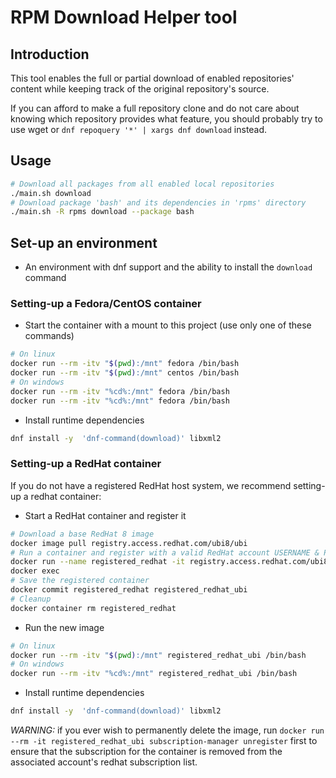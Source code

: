 # RPM Download Helper tool

## Introduction

This tool enables the full or partial download of enabled repositories' content while keeping track of the original repository's source.

If you can afford to make a full repository clone and do not care about knowing which repository provides what feature, you should probably try to use wget or `dnf repoquery '*' | xargs dnf download` instead.

## Usage

```bash
# Download all packages from all enabled local repositories
./main.sh download
# Download package 'bash' and its dependencies in 'rpms' directory
./main.sh -R rpms download --package bash
```

## Set-up an environment

* An environment with dnf support and the ability to install the `download` command

### Setting-up a Fedora/CentOS container

* Start the container with a mount to this project (use only one of these commands)

```bash
# On linux
docker run --rm -itv "$(pwd):/mnt" fedora /bin/bash
docker run --rm -itv "$(pwd):/mnt" centos /bin/bash
# On windows
docker run --rm -itv "%cd%:/mnt" fedora /bin/bash
docker run --rm -itv "%cd%:/mnt" fedora /bin/bash
```

* Install runtime dependencies

```bash
dnf install -y  'dnf-command(download)' libxml2
```

### Setting-up a RedHat container

If you do not have a registered RedHat host system, we recommend setting-up a redhat container:

* Start a RedHat container and register it

```bash
# Download a base RedHat 8 image
docker image pull registry.access.redhat.com/ubi8/ubi
# Run a container and register with a valid RedHat account USERNAME & PASSWORD
docker run --name registered_redhat -it registry.access.redhat.com/ubi8/ubi subscription-manager register --auto-attach --username USERNAME
docker exec
# Save the registered container
docker commit registered_redhat registered_redhat_ubi
# Cleanup
docker container rm registered_redhat
```

* Run the new image

```bash
# On linux
docker run --rm -itv "$(pwd):/mnt" registered_redhat_ubi /bin/bash
# On windows
docker run --rm -itv "%cd%:/mnt" registered_redhat_ubi /bin/bash
```

* Install runtime dependencies

```bash
dnf install -y  'dnf-command(download)' libxml2
```

*WARNING:* if you ever wish to permanently delete the image, run `docker run --rm -it registered_redhat_ubi subscription-manager unregister` first to ensure that the subscription for the container is removed from the associated account's redhat subscription list.
